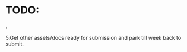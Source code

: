 # TODO:
<!-- 1.Tidy up code and improve linkability -->
<!-- 2.Remove unneccessary and test code, try to modularise -->
<!-- 3.add extra rows to student table name, room no etc -->.
<!-- 4.prettify with css stylesheet once that done. -->
5.Get other assets/docs ready for submission and park till week back to submit.
